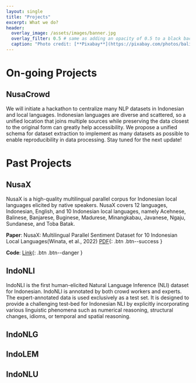 ```yaml
---
layout: single
title: "Projects"
excerpt: What we do?
header:
  overlay_image: /assets/images/banner.jpg
  overlay_filter: 0.5 # same as adding an opacity of 0.5 to a black background
  caption: "Photo credit: [**Pixabay**](https://pixabay.com/photos/bali-nature-mountain-pond-volcano-1674192/)"
---
```


# On-going Projects

## NusaCrowd
We will initiate a hackathon to centralize many NLP datasets in Indonesian and local languages. Indonesian languages are diverse and scattered, so a unified location that joins multiple sources while preserving the data closest to the original form can greatly help accessibility. We propose a unified schema for dataset extraction to implement as many datasets as possible to enable reproducibility in data processing. Stay tuned for the next update!

# Past Projects

## NusaX

NusaX is a high-quality multilingual parallel corpus for Indonesian local languages elicited by native speakers. NusaX covers 12 languages, Indonesian, English, and 10 Indonesian local languages, namely Acehnese, Balinese, Banjarese, Buginese, Madurese, Minangkabau, Javanese, Ngaju, Sundanese, and Toba Batak.

**Paper**: NusaX: Multilingual Parallel Sentiment Dataset for 10 Indonesian Local Languages(Winata, et al., 2022) [PDF](https://arxiv.org/pdf/2205.15960.pdf){: .btn .btn--success }

**Code**: [Link](https://github.com/IndoNLP/nusax){: .btn .btn--danger }


## IndoNLI

IndoNLI is the first human-elicited Natural Language Inference (NLI) dataset for Indonesian. IndoNLI is annotated by both crowd workers and experts. The expert-annotated data is used exclusively as a test set. It is designed to provide a challenging test-bed for Indonesian NLI by explicitly incorporating various linguistic phenomena such as numerical reasoning, structural changes, idioms, or temporal and spatial reasoning.

## IndoNLG

## IndoLEM

## IndoNLU
